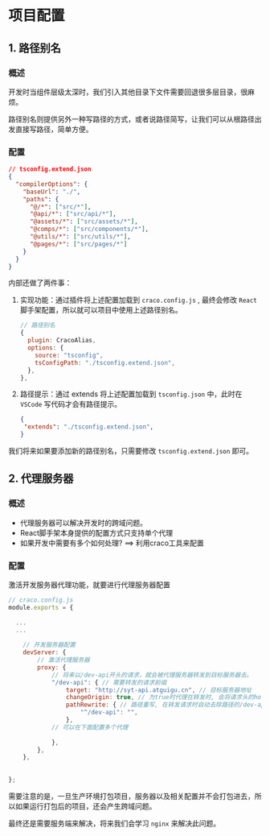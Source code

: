 # 项目配置

## 1. 路径别名

### 概述

开发时当组件层级太深时，我们引入其他目录下文件需要回退很多层目录，很麻烦。

路径别名则提供另外一种写路径的方式，或者说路径简写，让我们可以从根路径出发直接写路径，简单方便。

### 配置

```json
// tsconfig.extend.json
{
  "compilerOptions": {
    "baseUrl": "./",
    "paths": {
      "@/*": ["src/*"],
      "@api/*": ["src/api/*"],
      "@assets/*": ["src/assets/*"],
      "@comps/*": ["src/components/*"],
      "@utils/*": ["src/utils/*"],
      "@pages/*": ["src/pages/*"]
    }
  }
}
```

内部还做了两件事：

1. 实现功能：通过插件将上述配置加载到 `craco.config.js` , 最终会修改 `React` 脚手架配置，所以就可以项目中使用上述路径别名。

   ```js
   // 路径别名
   {
     plugin: CracoAlias,
     options: {
       source: "tsconfig",
       tsConfigPath: "./tsconfig.extend.json",
     },
   },
   ```

   

2. 路径提示：通过 extends 将上述配置加载到 `tsconfig.json` 中，此时在 `VSCode` 写代码才会有路径提示。

   ```json
   {
   	"extends": "./tsconfig.extend.json",
   }
   ```

   

我们将来如果要添加新的路径别名，只需要修改 `tsconfig.extend.json` 即可。

## 2. 代理服务器

### 概述

- 代理服务器可以解决开发时的跨域问题。
- React脚手架本身提供的配置方式只支持单个代理
- 如果开发中需要有多个如何处理?   ==> 利用craco工具来配置



### 配置

激活开发服务器代理功能，就要进行代理服务器配置

```js
// craco.config.js
module.exports = {
	
  ...
  ...
  
	// 开发服务器配置
	devServer: {
		// 激活代理服务器
		proxy: {
			// 将来以/dev-api开头的请求，就会被代理服务器转发到目标服务器去。
			"/dev-api": { // 需要转发的请求前缀
				target: "http://syt-api.atguigu.cn", // 目标服务器地址
				changeOrigin: true, // 为true时代理在转发时, 会将请求头的host改为target的值
				pathRewrite: { // 路径重写, 在转发请求时自动去除路径的/dev-api
					"^/dev-api": "",
				},
        	// 可以在下面配置多个代理
        	
			},
		},
	},
  
  
};
```

需要注意的是，一旦生产环境打包项目，服务器以及相关配置并不会打包进去，所以如果运行打包后的项目，还会产生跨域问题。

最终还是需要服务端来解决，将来我们会学习 `nginx` 来解决此问题。
